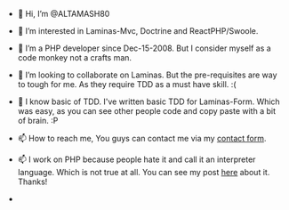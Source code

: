 - 👋 Hi, I’m @ALTAMASH80
- 👀 I’m interested in Laminas-Mvc, Doctrine and ReactPHP/Swoole.
- 🌱 I’m a PHP developer since Dec-15-2008. But I consider myself as a code monkey not a crafts man. 
- 💞️ I’m looking to collaborate on Laminas. But the pre-requisites are way to tough for me. As they require TDD as a must have skill. :(
- 👀 I know basic of TDD. I've written basic TDD for Laminas-Form. Which was easy, as you can see other people code and copy paste with a bit of brain. :P
- 📫 How to reach me, You guys can contact me via my [contact form](http://www.lrphpt.com/contact). 
- 📫 I work on PHP because people hate it and call it an interpreter language. Which is not true at all. You can see my post [here]([http://www.lrphpt.com/contact](http://www.lrphpt.com/blog/post/view/php-is-not-an-interpreter-language)) about it. Thanks!
 
- 
<!---
ALTAMASH80/ALTAMASH80 is a ✨ special ✨ repository because its `README.md` (this file) appears on your GitHub profile.
You can click the Preview link to take a look at your changes.
--->
